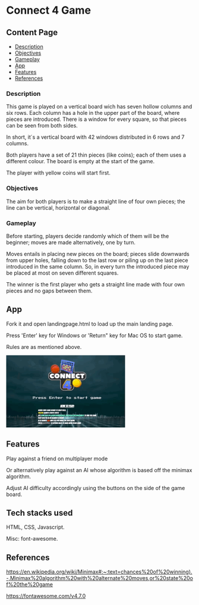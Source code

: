 # Connect 4 Game

## Content Page
  * [Description](#description)
  * [Objectives](#objectives)
  * [Gameplay](#gameplay)
  * [App](#app)
  * [Features](#features)
  * [References](#references)


### Description

This game is played on a vertical board wich has seven hollow columns and six rows. Each column has a hole in the upper part of the board, where pieces are introduced. There is a window for every square, so that pieces can be seen from both sides.

In short, it´s a vertical board with 42 windows distributed in 6 rows and 7 columns.

Both players have a set of 21 thin pieces (like coins); each of them uses a different colour. The board is empty at the start of the game.

The player with yellow coins will start first. 

### Objectives

The aim for both players is to make a straight line of four own pieces; the line can be vertical, horizontal or diagonal.

### Gameplay

Before starting, players decide randomly which of them will be the beginner; moves are made alternatively, one by turn.

Moves entails in placing new pieces on the board; pieces slide downwards from upper holes, falling down to the last row or piling up on the last piece introduced in the same column. So, in every turn the introduced piece may be placed at most on seven different squares.

The winner is the first player who gets a straight line made with four own pieces and no gaps between them.

## App

Fork it and open landingpage.html to load up the main landing page. 

Press 'Enter' key for Windows or 'Return" key for Mac OS to start game. 

Rules are as mentioned above. 

![demo](demo.gif)

## Features

Play against a friend on multiplayer mode

Or alternatively play against an AI whose algorithm is based off the minimax algorithm. 

Adjust AI difficulty accordingly using the buttons on the side of the game board. 

## Tech stacks used

HTML, CSS, Javascript. 

Misc: font-awesome. 

## References

<https://en.wikipedia.org/wiki/Minimax#:~:text=chances%20of%20winning).-,Minimax%20algorithm%20with%20alternate%20moves,or%20state%20of%20the%20game>

<https://fontawesome.com/v4.7.0>
